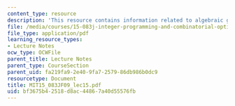 ```yaml
---
content_type: resource
description: 'This resource contains information related to algebraic geometry II. '
file: /media/courses/15-083j-integer-programming-and-combinatorial-optimization-fall-2009/bf3675b42518d8ac44867a40d55576fb_MIT15_083JF09_lec15.pdf
file_type: application/pdf
learning_resource_types:
- Lecture Notes
ocw_type: OCWFile
parent_title: Lecture Notes
parent_type: CourseSection
parent_uid: fa219fa9-2e40-9fa7-2579-86db986b0dc9
resourcetype: Document
title: MIT15_083JF09_lec15.pdf
uid: bf3675b4-2518-d8ac-4486-7a40d55576fb
---
```

